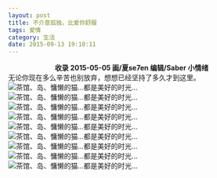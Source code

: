 ```yaml
---
layout: post
title: 不介意孤独，比爱你舒服
tags: 爱情
category: 生活
date: 2015-09-13 19:10:11
---
```


**<center>收录 2015-05-05 画/​夏se7en 编辑/Saber 小情绪</center>**
无论你现在多么辛苦也别放弃，想想已经坚持了多久才到这里。
![](http://7xlkoc.com1.z0.glb.clouddn.com/9-13-03.jpg "茶馆、岛、慵懒的猫...都是美好的时光...")
![](http://7xlkoc.com1.z0.glb.clouddn.com/9-13-04.jpg "茶馆、岛、慵懒的猫...都是美好的时光...")
![](http://7xlkoc.com1.z0.glb.clouddn.com/9-13-05.jpg "茶馆、岛、慵懒的猫...都是美好的时光...")
![](http://7xlkoc.com1.z0.glb.clouddn.com/9-13-06.jpg "茶馆、岛、慵懒的猫...都是美好的时光...")
![](http://7xlkoc.com1.z0.glb.clouddn.com/9-13-07.jpg "茶馆、岛、慵懒的猫...都是美好的时光...")
![](http://7xlkoc.com1.z0.glb.clouddn.com/9-13-08.jpg "茶馆、岛、慵懒的猫...都是美好的时光...")
![](http://7xlkoc.com1.z0.glb.clouddn.com/9-13-09.jpg "茶馆、岛、慵懒的猫...都是美好的时光...")
![](http://7xlkoc.com1.z0.glb.clouddn.com/9-13-10.jpg "茶馆、岛、慵懒的猫...都是美好的时光...")
![](http://7xlkoc.com1.z0.glb.clouddn.com/9-13-11.jpg "茶馆、岛、慵懒的猫...都是美好的时光...")